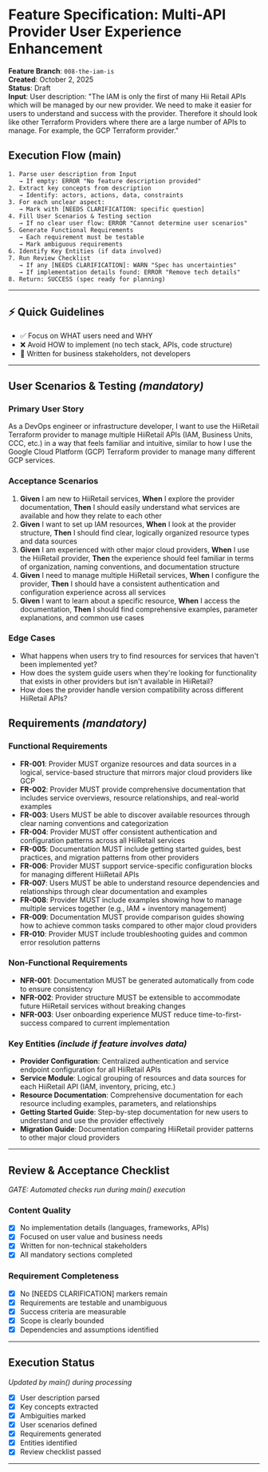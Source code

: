 # Feature Specification: Multi-API Provider User Experience Enhancement

**Feature Branch**: `008-the-iam-is`  
**Created**: October 2, 2025  
**Status**: Draft  
**Input**: User description: "The IAM is only the first of many Hii Retail APIs which will be managed by our new provider. We need to make it easier for users to understand and success with the provider. Therefore it should look like other Terraform Providers where there are a large number of APIs to manage. For example, the GCP Terraform provider."

## Execution Flow (main)
```
1. Parse user description from Input
   → If empty: ERROR "No feature description provided"
2. Extract key concepts from description
   → Identify: actors, actions, data, constraints
3. For each unclear aspect:
   → Mark with [NEEDS CLARIFICATION: specific question]
4. Fill User Scenarios & Testing section
   → If no clear user flow: ERROR "Cannot determine user scenarios"
5. Generate Functional Requirements
   → Each requirement must be testable
   → Mark ambiguous requirements
6. Identify Key Entities (if data involved)
7. Run Review Checklist
   → If any [NEEDS CLARIFICATION]: WARN "Spec has uncertainties"
   → If implementation details found: ERROR "Remove tech details"
8. Return: SUCCESS (spec ready for planning)
```

---

## ⚡ Quick Guidelines
- ✅ Focus on WHAT users need and WHY
- ❌ Avoid HOW to implement (no tech stack, APIs, code structure)
- 👥 Written for business stakeholders, not developers

---

## User Scenarios & Testing *(mandatory)*

### Primary User Story
As a DevOps engineer or infrastructure developer, I want to use the HiiRetail Terraform provider to manage multiple HiiRetail APIs (IAM, Business Units, CCC, etc.) in a way that feels familiar and intuitive, similar to how I use the Google Cloud Platform (GCP) Terraform provider to manage many different GCP services.

### Acceptance Scenarios
1. **Given** I am new to HiiRetail services, **When** I explore the provider documentation, **Then** I should easily understand what services are available and how they relate to each other
2. **Given** I want to set up IAM resources, **When** I look at the provider structure, **Then** I should find clear, logically organized resource types and data sources
3. **Given** I am experienced with other major cloud providers, **When** I use the HiiRetail provider, **Then** the experience should feel familiar in terms of organization, naming conventions, and documentation structure
4. **Given** I need to manage multiple HiiRetail services, **When** I configure the provider, **Then** I should have a consistent authentication and configuration experience across all services
5. **Given** I want to learn about a specific resource, **When** I access the documentation, **Then** I should find comprehensive examples, parameter explanations, and common use cases

### Edge Cases
- What happens when users try to find resources for services that haven't been implemented yet?
- How does the system guide users when they're looking for functionality that exists in other providers but isn't available in HiiRetail?
- How does the provider handle version compatibility across different HiiRetail APIs?

## Requirements *(mandatory)*

### Functional Requirements
- **FR-001**: Provider MUST organize resources and data sources in a logical, service-based structure that mirrors major cloud providers like GCP
- **FR-002**: Provider MUST provide comprehensive documentation that includes service overviews, resource relationships, and real-world examples
- **FR-003**: Users MUST be able to discover available resources through clear naming conventions and categorization
- **FR-004**: Provider MUST offer consistent authentication and configuration patterns across all HiiRetail services
- **FR-005**: Documentation MUST include getting started guides, best practices, and migration patterns from other providers
- **FR-006**: Provider MUST support service-specific configuration blocks for managing different HiiRetail APIs
- **FR-007**: Users MUST be able to understand resource dependencies and relationships through clear documentation and examples
- **FR-008**: Provider MUST include examples showing how to manage multiple services together (e.g., IAM + inventory management)
- **FR-009**: Documentation MUST provide comparison guides showing how to achieve common tasks compared to other major cloud providers
- **FR-010**: Provider MUST include troubleshooting guides and common error resolution patterns

### Non-Functional Requirements
- **NFR-001**: Documentation MUST be generated automatically from code to ensure consistency
- **NFR-002**: Provider structure MUST be extensible to accommodate future HiiRetail services without breaking changes
- **NFR-003**: User onboarding experience MUST reduce time-to-first-success compared to current implementation

### Key Entities *(include if feature involves data)*
- **Provider Configuration**: Centralized authentication and service endpoint configuration for all HiiRetail APIs
- **Service Module**: Logical grouping of resources and data sources for each HiiRetail API (IAM, inventory, pricing, etc.)
- **Resource Documentation**: Comprehensive documentation for each resource including examples, parameters, and relationships
- **Getting Started Guide**: Step-by-step documentation for new users to understand and use the provider effectively
- **Migration Guide**: Documentation comparing HiiRetail provider patterns to other major cloud providers

---

## Review & Acceptance Checklist
*GATE: Automated checks run during main() execution*

### Content Quality
- [x] No implementation details (languages, frameworks, APIs)
- [x] Focused on user value and business needs
- [x] Written for non-technical stakeholders
- [x] All mandatory sections completed

### Requirement Completeness
- [x] No [NEEDS CLARIFICATION] markers remain
- [x] Requirements are testable and unambiguous  
- [x] Success criteria are measurable
- [x] Scope is clearly bounded
- [x] Dependencies and assumptions identified

---

## Execution Status
*Updated by main() during processing*

- [x] User description parsed
- [x] Key concepts extracted
- [x] Ambiguities marked
- [x] User scenarios defined
- [x] Requirements generated
- [x] Entities identified
- [x] Review checklist passed

---

